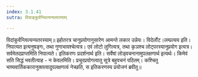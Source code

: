 ```yaml
---
index: 3.1.41
sutra: विदाङ्कुर्वन्त्वित्यन्यतरस्याम्

---
```

 विदांकुर्वन्त्वित्यन्यतरस्याम्॥ इहोतरत्र चानुप्रयोगानुसारेण आमन्ते लकार उन्नेयः। विदेर्लोट।लम्प्रत्यय इति। निपात्यत इत्यनुषङ्गः, तथा गुणाभावश्चेत्यत्र। एवं लोटो लुगित्यत्र, तथा कृञश्च लोट्परस्यानुप्रयोग इत्यत्र। सर्वमेतदप्राप्तमिति निपात्यते। इतिकरणः प्रदर्शनार्थ इति। सर्वेषां लोड्वचनानामुपलक्षणार्थ इत्यर्थः। किमेवं सति सिद्धं भवतीत्याह - न केवलमिति। प्रचुरप्रयोगत्वातु सूत्रे बहुवचनं पठितम्। कश्चितु भाष्यवार्तिककारानुक्तत्वादुपलक्षणत्वं नेच्छति, स इतिकरणस्य प्रयोजनं ब्रवीतु॥